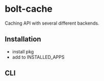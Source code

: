 <!-- This file is compiled from bolt-cache/bolt/cache/README.md. Do not edit this file directly. -->

# bolt-cache

Caching API with several different backends.

## Installation

- install pkg
- add to INSTALLED_APPS

## CLI
